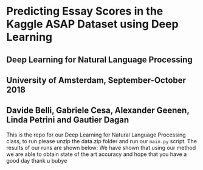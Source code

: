 # Predicting Essay Scores in the Kaggle ASAP Dataset using Deep Learning
## Deep Learning for Natural Language Processing
## University of Amsterdam, September-October 2018
## Davide Belli, Gabriele Cesa, Alexander Geenen, Linda Petrini and Gautier Dagan


This is the repo for our Deep Learning for Natural Language Processing class, to run please unzip the data.zip folder and run our `main.py` script. 
The results of our runs are shown below: 
We have shown that using our method we are able to obtain state of the art accuracy and hope that you have a good day thank u bubye
